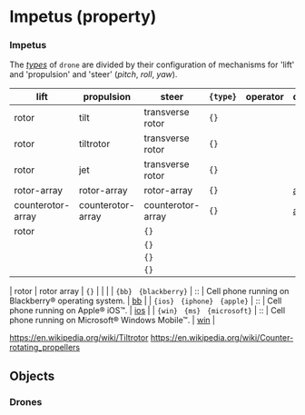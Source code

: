 # Impetus (property)

<a name="impetus"></a>
### Impetus
The [*types*](../../metaphysic/prop/type.md#drone) of `drone` are divided by their configuration of mechanisms for 'lift' and 'propulsion' and 'steer' (*pitch*, *roll*, *yaw*).

| lift | propulsion | steer | `{type}` | operator | description | API |
| --- | --- | --- | --- | --- | --- | -- |
| <a name=""></a> rotor | tilt | transverse rotor | `{}` |  | []() |
| <a name=""></a> rotor | tiltrotor | transverse rotor | `{}` |  | []() |
| <a name=""></a> rotor | jet | transverse rotor | `{}` |  | []() |
| <a name=""></a> rotor-array | rotor-array | rotor-array | `{}` |  | [a]() |
| <a name=""></a> counterotor-array | counterotor-array | counterotor-array | `{}` |  | [a]() |
| <a name=""></a> rotor |  | `{}` |  | []() |
| <a name=""></a>  | | `{}` |  | []() |
| <a name=""></a>  | | `{}` |  | []() |
| <a name=""></a>  | | `{}` |  | []() |

| <a name=""></a> rotor | rotor array | `{}` |  | []() |
| <a name="_blackberry"></a> `{bb}` &nbsp; `{blackberry}` | :: | Cell phone running on Blackberry&reg; operating system. | [bb](../prop/bb.md#blackberry) |
| <a name="_iOS"></a> `{ios}` &nbsp; `{iphone}` &nbsp; `{apple}` | :: | Cell phone running on Apple&reg; iOS&#8482;. | [ios](../prop/ios.md#cellphone) |
| <a name="_windows"></a> `{win}` &nbsp; `{ms}` &nbsp; `{microsoft}` | :: | Cell phone running on Microsoft&reg; Windows Mobile&#8482;. | [win](../prop/win_mobile.md#cellphone) |

https://en.wikipedia.org/wiki/Tiltrotor
https://en.wikipedia.org/wiki/Counter-rotating_propellers

## Objects

<a name="drones"></a>
### Drones
